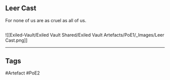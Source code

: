 ## Leer Cast
For none of us are as cruel as all of us.
##
![[Exiled-Vault/Exiled Vault Shared/Exiled Vault Artefacts/PoE1/_Images/Leer Cast.png]]

---
## Tags
#Artefact
#PoE2